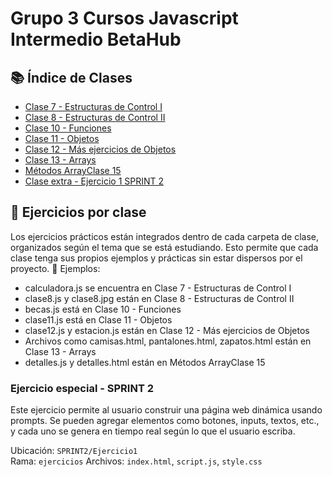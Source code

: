 # Grupo 3 Cursos Javascript Intermedio BetaHub


## 📚 Índice de Clases
- [Clase 7 - Estructuras de Control I](./CLASES/Clase%207%20-%20Estructuras%20de%20Control%20l)
- [Clase 8 - Estructuras de Control II](./CLASES/Clase%208%20-%20Estructuras%20de%20Control%20II)
- [Clase 10 - Funciones](./CLASES/Clase%2010%20-%20Funciones)
- [Clase 11 - Objetos](./CLASES/Clase%2011%20-%20Objetos)
- [Clase 12 - Más ejercicios de Objetos](./CLASES/Clase%2012%20-%20Más%20ejercicios%20de%20Objetos)
- [Clase 13 - Arrays](./CLASES/Clase%2013%20-%20Arrays)
- [Métodos ArrayClase 15](./CLASES/Métodos%20ArrayClase%2015)
- [Clase extra - Ejercicio 1 SPRINT 2](./SPRINT2/Ejercicio1/index.html)




 ## 🧪 Ejercicios por clase
Los ejercicios prácticos están integrados dentro de cada carpeta de clase, organizados según el tema que se está estudiando. Esto permite que cada clase tenga sus propios ejemplos y prácticas sin estar dispersos por el proyecto.
📌 Ejemplos:
- calculadora.js se encuentra en Clase 7 - Estructuras de Control I
- clase8.js y clase8.jpg están en Clase 8 - Estructuras de Control II
- becas.js está en Clase 10 - Funciones
- clase11.js está en Clase 11 - Objetos
- clase12.js y estacion.js están en Clase 12 - Más ejercicios de Objetos
- Archivos como camisas.html, pantalones.html, zapatos.html están en Clase 13 - Arrays
- detalles.js y detalles.html están en Métodos ArrayClase 15
### Ejercicio especial - SPRINT 2

Este ejercicio permite al usuario construir una página web dinámica usando prompts. Se pueden agregar elementos como botones, inputs, textos, etc., y cada uno se genera en tiempo real según lo que el usuario escriba.

Ubicación: `SPRINT2/Ejercicio1`  
Rama: `ejercicios`
Archivos: `index.html`, `script.js`, `style.css`

